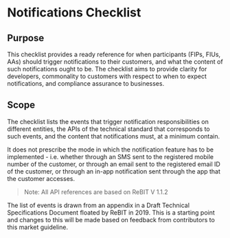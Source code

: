 # Notifications Checklist

## Purpose

This checklist provides a ready reference for when participants (FIPs, FIUs, AAs) should trigger notifications to their customers, and what the content of such notifications ought to be. The checklist aims to provide clarity for developers, commonality to customers with respect to when to expect notifications, and compliance assurance to businesses.

## Scope

The checklist lists the events that trigger notification responsibilities on different entities, the APIs of the technical standard that corresponds to such events, and the content that notifications must, at a minimum contain.

It does not prescribe the mode in which the notification feature has to be implemented - i.e. whether through an SMS sent to the registered mobile number of the customer, or through an email sent to the registered email ID of the customer, or through an in-app notification sent through the app that the customer accesses.

> Note: All API references are based on ReBIT V 1.1.2

The list of events is drawn from an appendix in a Draft Technical Specifications Document floated by ReBIT in 2019. This is a starting point and changes to this will be made based on feedback from contributors to this market guideline.

